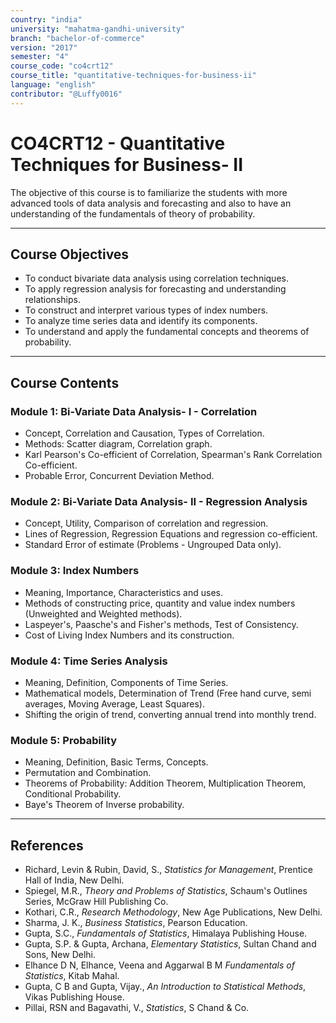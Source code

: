 ```yaml
---
country: "india"
university: "mahatma-gandhi-university"
branch: "bachelor-of-commerce"
version: "2017"
semester: "4"
course_code: "co4crt12"
course_title: "quantitative-techniques-for-business-ii"
language: "english"
contributor: "@Luffy0016"
---
```

# CO4CRT12 - Quantitative Techniques for Business- II

The objective of this course is to familiarize the students with more advanced tools of data analysis and forecasting and also to have an understanding of the fundamentals of theory of probability.

---
## Course Objectives

* To conduct bivariate data analysis using correlation techniques.
* To apply regression analysis for forecasting and understanding relationships.
* To construct and interpret various types of index numbers.
* To analyze time series data and identify its components.
* To understand and apply the fundamental concepts and theorems of probability.

---
## Course Contents

### Module 1: Bi-Variate Data Analysis- I - Correlation  
* Concept, Correlation and Causation, Types of Correlation.
* Methods: Scatter diagram, Correlation graph.
* Karl Pearson's Co-efficient of Correlation, Spearman's Rank Correlation Co-efficient.
* Probable Error, Concurrent Deviation Method.

### Module 2: Bi-Variate Data Analysis- II - Regression Analysis  
* Concept, Utility, Comparison of correlation and regression.
* Lines of Regression, Regression Equations and regression co-efficient.
* Standard Error of estimate (Problems - Ungrouped Data only).

### Module 3: Index Numbers  
* Meaning, Importance, Characteristics and uses.
* Methods of constructing price, quantity and value index numbers (Unweighted and Weighted methods).
* Laspeyer's, Paasche's and Fisher's methods, Test of Consistency.
* Cost of Living Index Numbers and its construction.

### Module 4: Time Series Analysis  
* Meaning, Definition, Components of Time Series.
* Mathematical models, Determination of Trend (Free hand curve, semi averages, Moving Average, Least Squares).
* Shifting the origin of trend, converting annual trend into monthly trend.

### Module 5: Probability  
* Meaning, Definition, Basic Terms, Concepts.
* Permutation and Combination.
* Theorems of Probability: Addition Theorem, Multiplication Theorem, Conditional Probability.
* Baye's Theorem of Inverse probability.

---
## References
* Richard, Levin & Rubin, David, S., *Statistics for Management*, Prentice Hall of India, New Delhi.
* Spiegel, M.R., *Theory and Problems of Statistics*, Schaum's Outlines Series, McGraw Hill Publishing Co.
* Kothari, C.R., *Research Methodology*, New Age Publications, New Delhi.
* Sharma, J. K., *Business Statistics*, Pearson Education.
* Gupta, S.C., *Fundamentals of Statistics*, Himalaya Publishing House.
* Gupta, S.P. & Gupta, Archana, *Elementary Statistics*, Sultan Chand and Sons, New Delhi.
* Elhance D N, Elhance, Veena and Aggarwal B M *Fundamentals of Statistics*, Kitab Mahal.
* Gupta, C B and Gupta, Vijay., *An Introduction to Statistical Methods*, Vikas Publishing House.
* Pillai, RSN and Bagavathi, V., *Statistics*, S Chand & Co.
